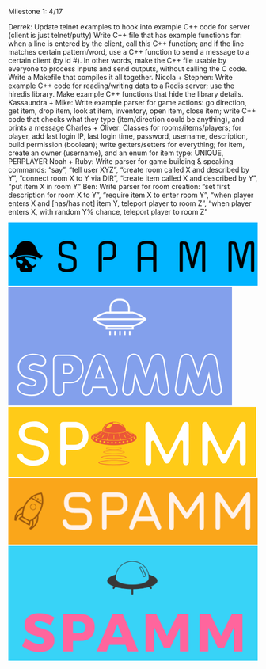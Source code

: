 Milestone 1: 4/17

Derrek:
Update telnet examples to hook into example C++ code for server (client is just telnet/putty)
Write C++ file that has example functions for: when a line is entered by the client, call this C++ function; and if the line matches certain pattern/word, use a C++ function to send a message to a certain client (by id #). In other words, make the C++ file usable by everyone to process inputs and send outputs, without calling the C code. Write a Makefile that compiles it all together.
Nicola + Stephen:
Write example C++ code for reading/writing data to a Redis server; use the hiredis library. Make example C++ functions that hide the library details.
Kassaundra + Mike:
Write example parser for game actions: go direction, get item, drop item, look at item, inventory, open item, close item; write C++ code that checks what they type (item/direction could be anything), and prints a message
Charles + Oliver:
Classes for rooms/items/players; for player, add last login IP, last login time, password, username, description, build permission (boolean); write getters/setters for everything; for item, create an owner (username), and an enum for item type: UNIQUE, PERPLAYER
Noah + Ruby:
Write parser for game building & speaking commands: “say”, “tell user XYZ”, “create room called X and described by Y”, “connect room X to Y via DIR”, “create item called X and described by Y”, “put item X in room Y”
Ben:
Write parser for room creation: “set first description for room X to Y”, “require item X to enter room Y”, “when player enters X and [has/has not] item Y, teleport player to room Z”, “when player enters X, with random Y% chance, teleport player to room Z”


![logo_one](readme_images/spam_logo_one.png)
![logo_one](readme_images/spam_logo_two.png)
![logo_one](readme_images/spam_logo_three.png)
![logo_one](readme_images/spam_logo_four.png)
![logo_one](readme_images/spam_logo_five.png)
